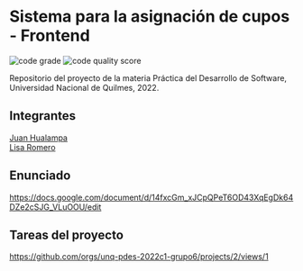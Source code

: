 # Sistema para la asignación de cupos - Frontend

![code grade](https://api.codiga.io/project/32833/status/svg)
![code quality score](https://api.codiga.io/project/32833/score/svg)

Repositorio del proyecto de la materia Práctica del Desarrollo de Software, Universidad Nacional de Quilmes, 2022.

## Integrantes
[Juan Hualampa](https://github.com/juanhualampa)\
[Lisa Romero](https://github.com/lisar01)

## Enunciado
https://docs.google.com/document/d/14fxcGm_xJCpQPeT6OD43XqEgDk64DZe2cSJG_VLuOOU/edit


## Tareas del proyecto
https://github.com/orgs/unq-pdes-2022c1-grupo6/projects/2/views/1
